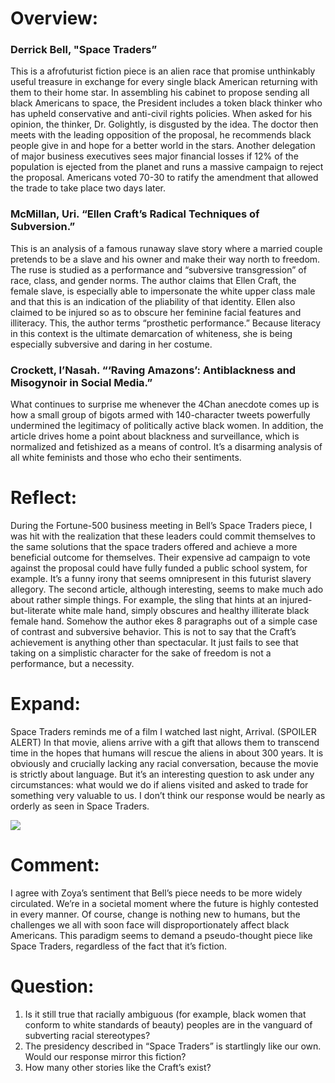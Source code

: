 # Overview: 

### Derrick Bell, "Space Traders”

This is a afrofuturist fiction piece is an alien race that promise unthinkably useful treasure in exchange for every single black American returning with them to their home star. In assembling his cabinet to propose sending all black Americans to space, the President includes a token black thinker who has upheld conservative and anti-civil rights policies. When asked for his opinion, the thinker, Dr. Golightly, is disgusted by the idea. The doctor then meets with the leading opposition of the proposal, he recommends black people give in and hope for a better world in the stars. Another delegation of major business executives sees major financial losses if 12% of the population is ejected from the planet and runs a massive campaign to reject the proposal. Americans voted 70-30 to ratify the amendment that allowed the trade to take place two days later.

### McMillan, Uri. “Ellen Craft’s Radical Techniques of Subversion.”

This is an analysis of a famous runaway slave story where a married couple pretends to be a slave and his owner and make their way north to freedom. The ruse is studied as a performance and “subversive transgression” of race, class, and gender norms. The author claims that Ellen Craft, the female slave, is especially able to impersonate the white upper class male and that this is an indication of the pliability of that identity. Ellen also claimed to be injured so as to obscure her feminine facial features and illiteracy. This, the author terms “prosthetic performance.” Because literacy in this context is the ultimate demarcation of whiteness, she is being especially subversive and daring in her costume.

### Crockett, I’Nasah. “‘Raving Amazons’: Antiblackness and Misogynoir in Social Media.”

What continues to surprise me whenever the 4Chan anecdote comes up is how a small group of bigots armed with 140-character tweets powerfully undermined the legitimacy of politically active black women. In addition, the article drives home a point about blackness and surveillance, which is normalized and fetishized as a means of control. It’s a disarming analysis of all white feminists and those who echo their sentiments.

# Reflect:

During the Fortune-500 business meeting in Bell’s Space Traders piece, I was hit with the realization that these leaders could commit themselves to the same solutions that the space traders offered and achieve a more beneficial outcome for themselves. Their expensive ad campaign to vote against the proposal could have fully funded a public school system, for example. It’s a funny irony that seems omnipresent in this futurist slavery allegory. The second article, although interesting, seems to make much ado about rather simple things. For example, the sling that hints at an injured-but-literate white male hand, simply obscures and healthy illiterate black female hand. Somehow the author ekes 8 paragraphs out of a simple case of contrast and subversive behavior. This is not to say that the Craft’s achievement is anything other than spectacular. It just fails to see that taking on a simplistic character for the sake of freedom is not a performance, but a necessity.

# Expand:

Space Traders reminds me of a film I watched last night, Arrival. (SPOILER ALERT) In that movie, aliens arrive with a gift that allows them to transcend time in the hopes that humans will rescue the aliens in about 300 years. It is obviously and crucially lacking any racial conversation, because the movie is strictly about language. But it’s an interesting question to ask under any circumstances: what would we do if aliens visited and asked to trade for something very valuable to us. I don’t think our response would be nearly as orderly as seen in Space Traders.

![](https://media.giphy.com/media/3o7TKuQo5VpLLVz6W4/giphy.gif)

# Comment:

I agree with Zoya’s sentiment that Bell’s piece needs to be more widely circulated. We’re in a societal moment where the future is highly contested in every manner. Of course, change is nothing new to humans, but the challenges we all with soon face will disproportionately affect black Americans. This paradigm seems to demand a pseudo-thought piece like Space Traders, regardless of the fact that it’s fiction.

# Question:
1. Is it still true that racially ambiguous (for example, black women that conform to white standards of beauty) peoples are in the vanguard of subverting racial stereotypes?
2. The presidency described in “Space Traders” is startlingly like our own. Would our response mirror this fiction?
3. How many other stories like the Craft’s exist? 
